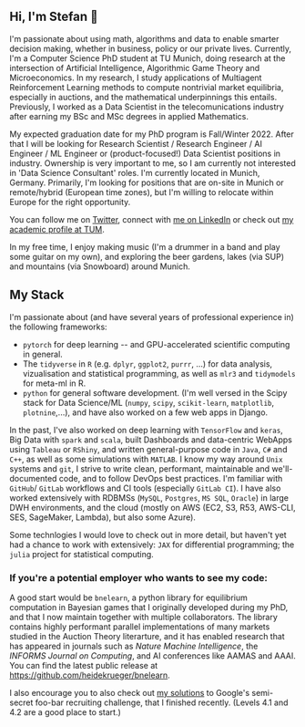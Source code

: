 ## Hi, I'm Stefan 👋

I'm passionate about using math, algorithms and data to enable smarter decision making, whether in business, policy or our private lives.
Currently, I'm a Computer Science PhD student at TU Munich, doing research at the intersection of Artificial Intelligence, Algorithmic Game Theory and Microeconomics.
In my research, I study applications of Multiagent Reinforcement Learning methods to compute nontrivial market equilibria, especially in auctions, and the mathematical underpinnings this entails. Previously, I worked as a Data Scientist in the telecomunications industry after earning my BSc and MSc degrees in applied Mathematics.

My expected graduation date for my PhD program is Fall/Winter 2022. After that I will be looking for Research Scientist / Research Engineer / AI Engineer / ML Engineer or (product-focused!) Data Scientist positions in industry. Ownership is very important to me, so I am currently not interested in 'Data Science Consultant' roles.
I'm currently located in Munich, Germany. Primarily, I'm looking for positions that are on-site in Munich or remote/hybrid (European time zones), but I'm willing to relocate within Europe for the right opportunity.

You can follow me on [Twitter](https://twitter.com/hdkrgr), connect with [me on LinkedIn](https://www.linkedin.com/in/heidekrueger/) or check out [my academic profile at TUM](https://www.cs.cit.tum.de/en/dss/members/stefan-heidekrueger/).

In my free time, I enjoy making music (I'm a drummer in a band and play some guitar on my own), and exploring the beer gardens, lakes (via SUP) and mountains (via Snowboard) around Munich.

## My Stack

I'm passionate about (and have several years of professional experience in) the following frameworks:

* `pytorch` for deep learning -- and GPU-accelerated scientific computing in general.
* The `tidyverse` in `R` (e.g. `dplyr`, `ggplot2`, `purrr`, ...) for data analysis, vizualisation and statistical programming, as well as `mlr3` and `tidymodels` for meta-ml in R. 
* `python` for general software development. (I'm well versed in the Scipy stack for Data Science/ML (`numpy`, `scipy`, `scikit-learn`, `matplotlib`, `plotnine`,...), and have also worked on a few web apps in Django.

In the past, I've also worked on deep learning with `TensorFlow` and `keras`, Big Data with `spark` and `scala`, built Dashboards and data-centric WebApps using `Tableau` or `RShiny`, and written general-purpose code in `Java`, `C#` and `C++`, as well as some simulations with `MATLAB`. I know my way around `Unix` systems and `git`, I strive to write clean, performant, maintainable and we'll-documented code, and to follow DevOps best practices. I'm familiar with `GitHub`/ `GitLab` workflows and CI tools (especially `GitLab CI`). I have also worked extensively with RDBMSs (`MySQL`, `Postgres`, `MS SQL`, `Oracle`) in large DWH environments, and the cloud (mostly on AWS (EC2, S3, R53, AWS-CLI, SES, SageMaker, Lambda), but also some Azure).

Some technlogies I would love to check out in more detail, but haven't yet had a chance to work with extensively: `JAX` for differential programming; the `julia` project for statistical computing.


### If you're a potential employer who wants to see my code:

A good start would be `bnelearn`, a python library for equilibrium computation in Bayesian games that I originally developed during my PhD, and that I now maintain together with multiple collaborators. The library contains highly performant parallel implementations of many markets studied in the Auction Theory literarture, and it has enabled research that has appeared in journals such as _Nature Machine Intelligence_, the _INFORMS Journal on Computing_, and AI conferences like AAMAS and AAAI. You can find the latest public release at https://github.com/heidekrueger/bnelearn.

I also encourage you to also check out [my solutions](https://github.com/heidekrueger/f00b4r-Challenge) to Google's semi-secret foo-bar recruiting challenge, that I finished recently. (Levels 4.1 and 4.2 are a good place to start.)

